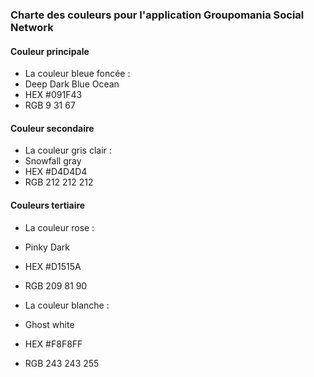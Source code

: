 ### Charte des couleurs pour l'application Groupomania Social Network

#### Couleur principale
- La couleur bleue foncée :
- Deep Dark Blue Ocean
- HEX #091F43
- RGB 9 31 67

#### Couleur secondaire
- La couleur gris clair :
- Snowfall gray
- HEX #D4D4D4
- RGB 212 212 212

#### Couleurs tertiaire
- La couleur rose :
- Pinky Dark 
- HEX #D1515A
- RGB 209 81 90

- La couleur blanche :
- Ghost white
- HEX #F8F8FF
- RGB 243 243 255
